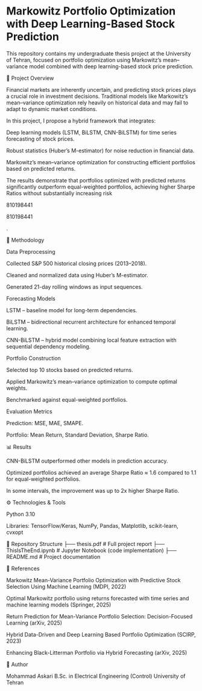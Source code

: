 # Markowitz Portfolio Optimization with Deep Learning-Based Stock Prediction

This repository contains my undergraduate thesis project at the University of Tehran, focused on portfolio optimization using Markowitz’s mean–variance model combined with deep learning-based stock price prediction.

📌 Project Overview

Financial markets are inherently uncertain, and predicting stock prices plays a crucial role in investment decisions. Traditional models like Markowitz’s mean–variance optimization rely heavily on historical data and may fail to adapt to dynamic market conditions.

In this project, I propose a hybrid framework that integrates:

Deep learning models (LSTM, BiLSTM, CNN-BiLSTM) for time series forecasting of stock prices.

Robust statistics (Huber’s M-estimator) for noise reduction in financial data.

Markowitz’s mean–variance optimization for constructing efficient portfolios based on predicted returns.

The results demonstrate that portfolios optimized with predicted returns significantly outperform equal-weighted portfolios, achieving higher Sharpe Ratios without substantially increasing risk

810198441

810198441

.

🔬 Methodology

Data Preprocessing

Collected S&P 500 historical closing prices (2013–2018).

Cleaned and normalized data using Huber’s M-estimator.

Generated 21-day rolling windows as input sequences.

Forecasting Models

LSTM – baseline model for long-term dependencies.

BiLSTM – bidirectional recurrent architecture for enhanced temporal learning.

CNN-BiLSTM – hybrid model combining local feature extraction with sequential dependency modeling.

Portfolio Construction

Selected top 10 stocks based on predicted returns.

Applied Markowitz’s mean–variance optimization to compute optimal weights.

Benchmarked against equal-weighted portfolios.

Evaluation Metrics

Prediction: MSE, MAE, SMAPE.

Portfolio: Mean Return, Standard Deviation, Sharpe Ratio.

📊 Results

CNN-BiLSTM outperformed other models in prediction accuracy.

Optimized portfolios achieved an average Sharpe Ratio ≈ 1.6 compared to 1.1 for equal-weighted portfolios.

In some intervals, the improvement was up to 2x higher Sharpe Ratio.

⚙️ Technologies & Tools

Python 3.10

Libraries: TensorFlow/Keras, NumPy, Pandas, Matplotlib, scikit-learn, cvxopt

📁 Repository Structure
├── thesis.pdf                # Full project report
├── ThisIsTheEnd.ipynb        # Jupyter Notebook (code implementation)
├── README.md                 # Project documentation

📖 References

Markowitz Mean-Variance Portfolio Optimization with Predictive Stock Selection Using Machine Learning (MDPI, 2022)

Optimal Markowitz portfolio using returns forecasted with time series and machine learning models (Springer, 2025)

Return Prediction for Mean-Variance Portfolio Selection: Decision-Focused Learning (arXiv, 2025)

Hybrid Data-Driven and Deep Learning Based Portfolio Optimization (SCIRP, 2023)

Enhancing Black-Litterman Portfolio via Hybrid Forecasting (arXiv, 2025)

👤 Author

Mohammad Askari
B.Sc. in Electrical Engineering (Control)
University of Tehran
